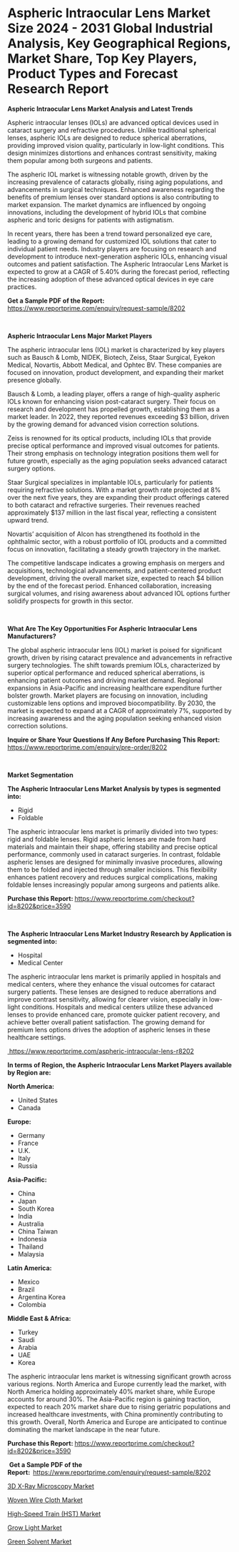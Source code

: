 <p><h1>Aspheric Intraocular Lens Market Size 2024 - 2031 Global Industrial Analysis, Key Geographical Regions, Market Share, Top Key Players, Product Types and Forecast Research Report</h1></p><p><strong>Aspheric Intraocular Lens Market Analysis and Latest Trends</strong></p>
<p><p>Aspheric intraocular lenses (IOLs) are advanced optical devices used in cataract surgery and refractive procedures. Unlike traditional spherical lenses, aspheric IOLs are designed to reduce spherical aberrations, providing improved vision quality, particularly in low-light conditions. This design minimizes distortions and enhances contrast sensitivity, making them popular among both surgeons and patients.</p><p>The aspheric IOL market is witnessing notable growth, driven by the increasing prevalence of cataracts globally, rising aging populations, and advancements in surgical techniques. Enhanced awareness regarding the benefits of premium lenses over standard options is also contributing to market expansion. The market dynamics are influenced by ongoing innovations, including the development of hybrid IOLs that combine aspheric and toric designs for patients with astigmatism.</p><p>In recent years, there has been a trend toward personalized eye care, leading to a growing demand for customized IOL solutions that cater to individual patient needs. Industry players are focusing on research and development to introduce next-generation aspheric IOLs, enhancing visual outcomes and patient satisfaction. The Aspheric Intraocular Lens Market is expected to grow at a CAGR of 5.40% during the forecast period, reflecting the increasing adoption of these advanced optical devices in eye care practices.</p></p>
<p><strong>Get a Sample PDF of the Report:&nbsp;</strong> <a href="https://www.reportprime.com/enquiry/request-sample/8202">https://www.reportprime.com/enquiry/request-sample/8202</a></p>
<p>&nbsp;</p>
<p><strong>Aspheric Intraocular Lens Major Market Players</strong></p>
<p><p>The aspheric intraocular lens (IOL) market is characterized by key players such as Bausch & Lomb, NIDEK, Biotech, Zeiss, Staar Surgical, Eyekon Medical, Novartis, Abbott Medical, and Ophtec BV. These companies are focused on innovation, product development, and expanding their market presence globally.</p><p>Bausch & Lomb, a leading player, offers a range of high-quality aspheric IOLs known for enhancing vision post-cataract surgery. Their focus on research and development has propelled growth, establishing them as a market leader. In 2022, they reported revenues exceeding $3 billion, driven by the growing demand for advanced vision correction solutions.</p><p>Zeiss is renowned for its optical products, including IOLs that provide precise optical performance and improved visual outcomes for patients. Their strong emphasis on technology integration positions them well for future growth, especially as the aging population seeks advanced cataract surgery options.</p><p>Staar Surgical specializes in implantable IOLs, particularly for patients requiring refractive solutions. With a market growth rate projected at 8% over the next five years, they are expanding their product offerings catered to both cataract and refractive surgeries. Their revenues reached approximately $137 million in the last fiscal year, reflecting a consistent upward trend.</p><p>Novartis’ acquisition of Alcon has strengthened its foothold in the ophthalmic sector, with a robust portfolio of IOL products and a committed focus on innovation, facilitating a steady growth trajectory in the market.</p><p>The competitive landscape indicates a growing emphasis on mergers and acquisitions, technological advancements, and patient-centered product development, driving the overall market size, expected to reach $4 billion by the end of the forecast period. Enhanced collaboration, increasing surgical volumes, and rising awareness about advanced IOL options further solidify prospects for growth in this sector.</p></p>
<p>&nbsp;</p>
<p><strong>What Are The Key Opportunities For Aspheric Intraocular Lens Manufacturers?</strong></p>
<p><p>The global aspheric intraocular lens (IOL) market is poised for significant growth, driven by rising cataract prevalence and advancements in refractive surgery technologies. The shift towards premium IOLs, characterized by superior optical performance and reduced spherical aberrations, is enhancing patient outcomes and driving market demand. Regional expansions in Asia-Pacific and increasing healthcare expenditure further bolster growth. Market players are focusing on innovation, including customizable lens options and improved biocompatibility. By 2030, the market is expected to expand at a CAGR of approximately 7%, supported by increasing awareness and the aging population seeking enhanced vision correction solutions.</p></p>
<p><strong>Inquire or Share Your Questions If Any Before Purchasing This Report:</strong> <a href="https://www.reportprime.com/enquiry/pre-order/8202">https://www.reportprime.com/enquiry/pre-order/8202</a></p>
<p>&nbsp;</p>
<p><strong>Market Segmentation</strong></p>
<p><strong>The Aspheric Intraocular Lens Market Analysis by types is segmented into:</strong></p>
<p><ul><li>Rigid</li><li>Foldable</li></ul></p>
<p><p>The aspheric intraocular lens market is primarily divided into two types: rigid and foldable lenses. Rigid aspheric lenses are made from hard materials and maintain their shape, offering stability and precise optical performance, commonly used in cataract surgeries. In contrast, foldable aspheric lenses are designed for minimally invasive procedures, allowing them to be folded and injected through smaller incisions. This flexibility enhances patient recovery and reduces surgical complications, making foldable lenses increasingly popular among surgeons and patients alike.</p></p>
<p><strong>Purchase this Report:&nbsp;</strong><a href="https://www.reportprime.com/checkout?id=8202&price=3590">https://www.reportprime.com/checkout?id=8202&price=3590</a></p>
<p>&nbsp;</p>
<p><strong>The Aspheric Intraocular Lens Market Industry Research by Application is segmented into:</strong></p>
<p><ul><li>Hospital</li><li>Medical Center</li></ul></p>
<p><p>The aspheric intraocular lens market is primarily applied in hospitals and medical centers, where they enhance the visual outcomes for cataract surgery patients. These lenses are designed to reduce aberrations and improve contrast sensitivity, allowing for clearer vision, especially in low-light conditions. Hospitals and medical centers utilize these advanced lenses to provide enhanced care, promote quicker patient recovery, and achieve better overall patient satisfaction. The growing demand for premium lens options drives the adoption of aspheric lenses in these healthcare settings.</p></p>
<p><a href="https://www.reportprime.com/aspheric-intraocular-lens-r8202">&nbsp;https://www.reportprime.com/aspheric-intraocular-lens-r8202</a></p>
<p><strong>In terms of Region, the Aspheric Intraocular Lens Market Players available by Region are:</strong></p>
<p>
    <p> <strong> North America: </strong>
        <ul>
            <li>United States</li>
            <li>Canada</li>
        </ul>
        </p> 
    <p> <strong> Europe: </strong>
        <ul>
            <li>Germany</li>
            <li>France</li>
            <li>U.K.</li>
            <li>Italy</li>
            <li>Russia</li>
        </ul>
        </p> 
    <p> <strong> Asia-Pacific: </strong>
        <ul>
            <li>China</li>
            <li>Japan</li>
            <li>South Korea</li>
            <li>India</li>
            <li>Australia</li>
            <li>China Taiwan</li>
            <li>Indonesia</li>
            <li>Thailand</li>
            <li>Malaysia</li>
        </ul>
        </p> 
    <p> <strong> Latin America: </strong>
        <ul>
            <li>Mexico</li>
            <li>Brazil</li>
            <li>Argentina Korea</li>
            <li>Colombia</li>
        </ul>
        </p> 
    <p> <strong> Middle East & Africa: </strong>
        <ul>
            <li>Turkey</li>
            <li>Saudi</li>
            <li>Arabia</li>
            <li>UAE</li>
            <li>Korea</li>
        </ul>
    </p>
    </p>
<p><p>The aspheric intraocular lens market is witnessing significant growth across various regions. North America and Europe currently lead the market, with North America holding approximately 40% market share, while Europe accounts for around 30%. The Asia-Pacific region is gaining traction, expected to reach 20% market share due to rising geriatric populations and increased healthcare investments, with China prominently contributing to this growth. Overall, North America and Europe are anticipated to continue dominating the market landscape in the near future.</p></p>
<p><strong>Purchase this Report: </strong><a href="https://www.reportprime.com/checkout?id=8202&price=3590">https://www.reportprime.com/checkout?id=8202&price=3590</a></p>
<p>&nbsp;<strong>Get a Sample PDF of the Report:&nbsp;&nbsp;</strong><a href="https://www.reportprime.com/enquiry/request-sample/8202">https://www.reportprime.com/enquiry/request-sample/8202</a></p>
<p><strong></strong></p>
<p><p><a href="https://medium.com/@stephaniewynterk14/global-3d-x-ray-microscopy-market-trends-forecasts-and-market-strategic-analysis-2024-2031-6c0145ca3247">3D X-Ray Microscopy Market</a></p><p><a href="https://issuu.com/reportprime-2/docs/woven-wire-cloth-market-size-2030.p_1b31cf6495ae08">Woven Wire Cloth Market</a></p><p><a href="https://medium.com/@stephaniewynterk14/what-are-the-current-and-future-prospects-for-the-high-speed-train-hst-market-024f6f15a449">High-Speed Train (HST) Market</a></p><p><a href="https://www.linkedin.com/pulse/market-forecasting-change-global-grow-light-dynamics-xliae?trackingId=Xvv8XSgWS3m3WffRMp2W3w%3D%3D">Grow Light Market</a></p><p><a href="https://www.linkedin.com/pulse/navigating-global-green-solvent-market-from-trends-strategy-5jm2f?trackingId=T5bwuTrjTuydAqZFPIrdQA%3D%3D">Green Solvent Market</a></p></p>